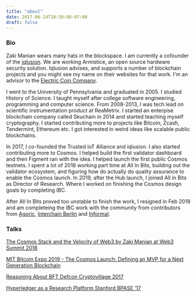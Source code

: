 ```yaml
---
title: "about"
date: 2017-06-24T10:50:08-07:00
draft: false
---
```


### Bio

Zaki Manian wears many hats in the blockspace. I am currently a cofounder of the [iqlusion](https://iqlusion.io). We are working Armistice, an open source hardware security solution. Iqlusion advises, and supports a number of blockchain projects and you might see my name on their websites for that work. I'm an advisor to the [Electric Coin Company](https://electriccoin.co/).

I went to the University of Pennsylvania and graduated in 2005. I studied History of Science. I taught myself after college software engineering, programming and computer science. From 2008-2013, I was tech lead on scientific instrumentation product at ReaMetrix. I started an enterpise blockchain company called Skuchain in 2014 and started teaching myself cryptography. I started contributing more to projects like Bitcoin, Zcash, Tendermint, Ethereum etc. I got interested in weird ideas like scalable public blockchains.

In 2017, I co-founded the Trusted IoT Alliance and iqlusion.  I also started contributing more to Cosmos. I helped build the first validator dashboard and then Figment ran with the idea. I helped launch the first public Cosmos testnets. I spent a lot of 2018 working part time at All In Bits, building out the validator ecosystem, and figuring how do actually do quality assurance to enable the Cosmos launch. In 2019, after the Hub launch, I joined All in Bits as Director of Research. Where I worked on finishing the Cosmos design goals by completing IBC.

After All In Bits proved too unstable to finish the work, I resigned in Feb 2019 and am completeing the IBC work with the community from contributors from [Agoric](https://agoric.com/), [Interchain Berlin](https://interchain.berlin) and [Informal](https://informal.systems).



### Talks

[The Cosmos Stack and the Velocity of Web3 by Zaki Manian at Web3 Summit 2018](https://www.youtube.com/watch?v=BO8ZSAfh0Jo)

[MIT Bitcoin Expo 2019 - The Cosmos Launch: Defining an MVP for a Next Generation Blockchain](https://www.youtube.com/watch?v=xqopwqXyURw)

[Reasoning About BFT Defcon Cryptovillage 2017](https://zmanian.github.io/ReasoningAboutBFT/)

[Hyperledger as a Research Platform Stanford BPASE ’17](https://www.youtube.com/watch?v=X65hV4mkulM&feature=youtu.be)